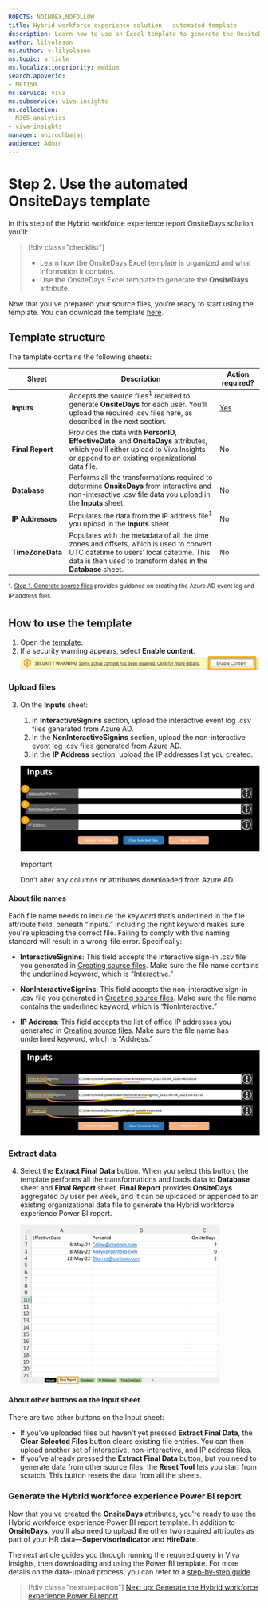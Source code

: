 ```yaml
---
ROBOTS: NOINDEX,NOFOLLOW
title: Hybrid workforce experience solution - automated template
description: Learn how to use an Excel template to generate the OnsiteDays attribute for the Hybrid workforce experience OnsiteDays solution.
author: lilyolason
ms.author: v-lilyolason
ms.topic: article
ms.localizationpriority: medium 
search.appverid:
- MET150
ms.service: viva 
ms.subservice: viva-insights
ms.collection: 
- M365-analytics
- viva-insights
manager: anirudhbajaj
audience: Admin
---
```


# Step 2. Use the automated OnsiteDays template

In this step of the Hybrid workforce experience report OnsiteDays solution, you'll:

> [!div class="checklist"]
>
>* Learn how the OnsiteDays Excel template is organized and what information it contains.
>* Use the OnsiteDays Excel template to generate the **OnsiteDays** attribute.

Now that you’ve prepared your source files, you’re ready to start using the template. You can download the template [here](https://github.com/microsoft/VivaSolutions/blob/main/Sample%20Solutions/HW_OnsiteDays/HW_OnsiteDaysTemplate.xlsb). 

## Template structure

The template contains the following sheets:

| Sheet | Description | Action required? |
|-------|-------------|------------------|
**Inputs** | Accepts the source files<sup>1</sup> required to generate **OnsiteDays** for each user. You’ll upload the required .csv files here, as described in the next section. | [Yes](#upload-files) |
|  **Final Report** | Provides the data with **PersonID**, **EffectiveDate**, and **OnsiteDays** attributes, which you'll either upload to Viva Insights or append to an existing organizational data file. | No |
|  **Database** | Performs all the transformations required to determine **OnsiteDays** from interactive and non-interactive .csv file data you upload in the **Inputs** sheet. | No | 
| **IP Addresses** | Populates the data from the IP address file<sup>1</sup> you upload in the **Inputs** sheet. | No |
| **TimeZoneData** | Populates with the metadata of all the time zones and offsets, which is used to convert UTC datetime to users’ local datetime. This data is then used to transform dates in the **Database** sheet. | No |

<sup> 1. [Step 1. Generate source files](hybrid-workforce-experience-source-files.md) provides guidance on creating the Azure AD event log and IP address files.</sup>

## How to use the template

1. Open the [template](https://github.com/microsoft/VivaSolutions/blob/main/Sample%20Solutions/HW_OnsiteDays/HW_OnsiteDaysTemplate.xlsb).
2. If a security warning appears, select **Enable content**. 
    ![Screenshot that shows a security warning banner with the Enable Content button highlighted.](./images/hwfe-enable-content.png)

### Upload files

3. On the **Inputs** sheet:
    1. In **InteractiveSignins** section, upload the interactive event log .csv files generated from Azure AD.
    1. In the **NonInteractiveSignins** section, upload the non-interactive event log .csv files generated from Azure AD.
    1. In the **IP Address** section, upload the IP addresses list you created.

    ![Screenshot that shows the Inputs page with Interactive, Noninteractive, and IP Address fields labeled with a, b, c.](./images/hwfe-inputs-a-b-c.png)

    >[!Important]
    > Don’t alter any columns or attributes downloaded from Azure AD.

#### About file names

Each file name needs to include the keyword that’s underlined in the file attribute field, beneath “Inputs.” Including the right keyword makes sure you're uploading the correct file. Failing to comply with this naming standard will result in a wrong-file error. Specifically:

* **InteractiveSignIns**: This field accepts the interactive sign-in .csv file you generated in [Creating source files](hybrid-workforce-experience-source-files.md). Make sure the file name contains the underlined keyword, which is “Interactive.” 
* **NonInteractiveSignins**: This field accepts the non-interactive sign-in .csv file you generated in [Creating source files](hybrid-workforce-experience-source-files.md). Make sure the file name contains the underlined keyword, which is “NonInteractive.”
* **IP Address**: This field accepts the list of office IP addresses you generated in [Creating source files](hybrid-workforce-experience-source-files.md). Make sure the file name has underlined keyword, which is “Address.”

    ![Screenshot that shows the Inputs page with Interactive, Noninteractive, and IP Address highlighted on the field label and within the file names.](./images/hwfe-inputs.png)

### Extract data

4.	Select the **Extract Final Data** button. When you select this button, the template performs all the transformations and loads data to **Database** sheet and **Final Report** sheet. **Final Report** provides **OnsiteDays** aggregated by user per week, and it can be uploaded or appended to an existing organizational data file to generate the Hybrid workforce experience Power BI report.

    ![Screenshot that shows the Final report page of the Excel template.](./images/hwfe-final-report.png)

#### About other buttons on the Input sheet

There are two other buttons on the Input sheet:

* If you’ve uploaded files but haven’t yet pressed **Extract Final Data**, the **Clear Selected Files** button clears existing file entries. You can then upload another set of interactive, non-interactive, and IP address files.
* If you’ve already pressed the **Extract Final Data** button, but you need to generate data from other source files, the **Reset Tool** lets you start from scratch. This button resets the data from all the sheets.

### Generate the Hybrid workforce experience Power BI report

Now that you've created the **OnsiteDays** attributes, you're ready to use the Hybrid workforce experience Power BI report template. In addition to **OnsiteDays**, you'll also need to upload the other two required attributes as part of your HR data—**SupervisorIndicator** and **HireDate**.

The next article guides you through running the required query in Viva Insights, then downloading and using the Power BI template. For more details on the data-upload process, you can refer to a [step-by-step guide](https://go.microsoft.com/fwlink/?linkid=2195632).

> [!div class="nextstepaction"]
> [Next up: Generate the Hybrid workforce experience Power BI report](../insights/Tutorials/hybrid-workforce-experience.md)
